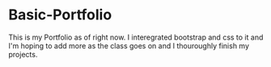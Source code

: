 # Basic-Portfolio

This is my Portfolio as of right now. I interegrated bootstrap and css to it and I'm hoping to add more as the class goes on and I thouroughly finish my projects. 
